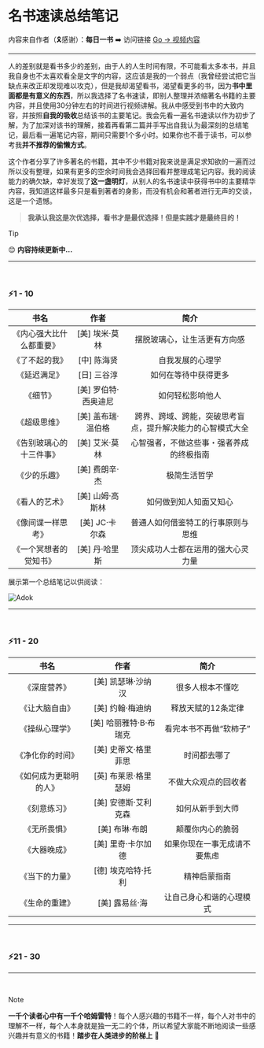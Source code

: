 # 名书速读总结笔记

内容来自作者（🎗️感谢）：**每日一书**  ➡️  访问链接 [Go -> 视频内容](https://www.youtube.com/@MeiRiYiShu)

---

人的差别就是看书多少的差别，由于人的人生时间有限，不可能看太多本书，并且我自身也不太喜欢看全是文字的内容，这应该是我的一个弱点（我曾经尝试把它当缺点来改正却发现难以攻克），但是我却渴望看书，渴望看更多的书，因为**书中里面都是有意义的东西**，所以我选择了名书速读，即别人整理并浓缩著名书籍的主要内容，并且使用30分钟左右的时间进行视频讲解。我从中感受到书中的大致内容，并按照**自我的吸收**总结该书的主要笔记。我会先看一遍名书速读以作为初步了解，为了加深对该书的理解，接着再看第二篇并手写出自我认为最深刻的总结笔记，最后看一遍笔记内容，期间只需要1个多小时。如果你也不善于读书，可以参考我**并不推荐的偷懒方式**。

这个作者分享了许多著名的书籍，其中不少书籍对我来说是满足求知欲的一遍而过所以没有整理，如果有更多的空余时间我会选择回看并整理成笔记内容。我的阅读能力的确欠缺，幸好发现了**这一盏明灯**，从别人的名书速读中获得书中的主要精华内容，我知道这样最多只是看到著者的身影，而没有机会和著者进行无声的交谈，这是一个遗憾。

> **我承认我这是次优选择，看书才是最优选择！但是实践才是最终目的！**

> [!TIP]
> 😊 **内容持续更新中...**

---
<br>

### ⚡1 - 10

| 书名 | 作者 | 简介 |
| :--: | :--: | :--: |
| 《内心强大比什么都重要》 |    [美] 埃米·莫林    | 摆脱玻璃心，让生活更有方向感 |
| 《了不起的我》 |     [中] 陈海贤      | 自我发展的心理学 |
| 《延迟满足》 |     [日] 三谷淳      | 如何在等待中获得更多 |
| 《细节》 | [美] 罗伯特·西奥迪尼 | 如何轻松影响他人 |
| 《超级思维》 |  [美] 盖布瑞·温伯格  | 跨界、跨域、跨能，突破思考盲点，提升解决能力的心智模式大全 |
| 《告别玻璃心的十三件事》 |    [美] 艾米·莫林    | 心智强者，不做这些事・强者养成的终极指南 |
| 《少的乐趣》 |    [美] 费朗辛·杰    | 极简生活哲学 |
| 《看人的艺术》 |   [美] 山姆·高斯林   | 如何做到知人知面又知心 |
| 《像间谍一样思考》 |    [美] JC·卡尔森    | 普通人如何借鉴特工的行事原则与思维 |
| 《一个冥想者的觉知书》 |    [美] 丹·哈里斯    | 顶尖成功人士都在运用的强大心灵力量 |

展示第一个总结笔记以供阅读：

![Adok](https://github.com/PM-Geeker-ORG/Adok/assets/143123392/644e2c3e-a782-474d-8358-acd900414bac)

---
<br>

### ⚡11 - 20

| 书名 | 作者 | 简介 |
| :--: | :--: | :--: |
| 《深度营养》 |    [美] 凯瑟琳·沙纳汉    | 很多人根本不懂吃 |
| 《让大脑自由》 | [美] 约翰·梅迪纳 | 释放天赋的12条定律 |
| 《操纵心理学》 | [美] 哈丽雅特·B·布瑞克 | 看完本书不再做“软柿子” |
| 《净化你的时间》 |  [美] 史蒂文·格里菲思  | 时间都去哪了 |
| 《如何成为更聪明的人》 |  [英] 布莱恩·格里瑟姆  | 不做大众观点的回收者 |
| 《刻意练习》 |    [美] 安德斯·艾利克森    | 如何从新手到大师 |
| 《无所畏惧》 |    [美] 布琳·布朗    | 颠覆你内心的脆弱 |
| 《大器晚成》 |   [美] 里奇·卡尔加德   | 如果你现在一事无成请不要焦虑 |
| 《当下的力量》 |    [德] 埃克哈特·托利    | 精神启蒙指南 |
| 《生命的重建》 |    [美] 露易丝·海    | 让自己身心和谐的心理模式 |

---
<br>

### ⚡21 - 30

---
<br>

> [!NOTE]
> **一千个读者心中有一千个哈姆雷特**！每个人感兴趣的书籍不一样，每个人对书中的理解不一样，每个人本身就是独一无二的个体，所以希望大家能不断地阅读一些感兴趣并有意义的书籍！**踏步在人类进步的阶梯上** 👊
